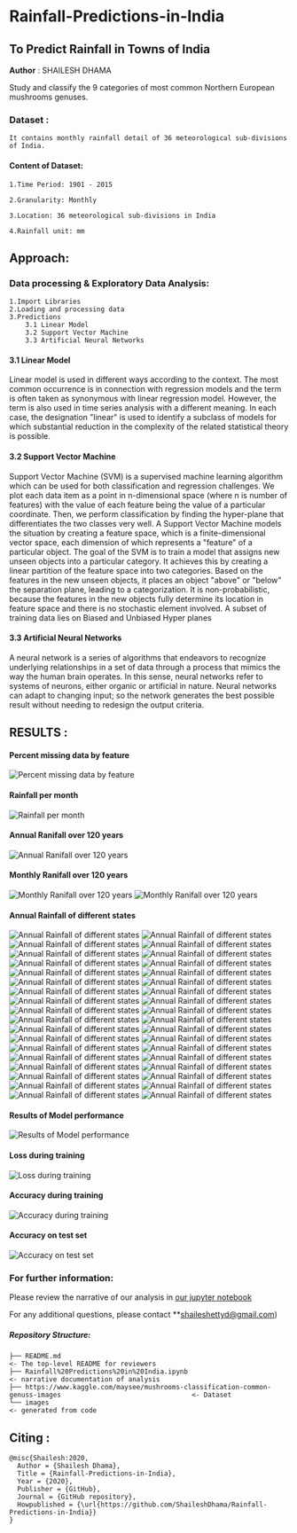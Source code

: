 # Rainfall-Predictions-in-India
## To Predict Rainfall in Towns of India

**Author** : SHAILESH DHAMA

Study and classify the 9 categories of most common Northern European mushrooms genuses.
                
### Dataset :

    It contains monthly rainfall detail of 36 meteorological sub-divisions of India.

#### Content of Dataset:

    1.Time Period: 1901 - 2015

    2.Granularity: Monthly

    3.Location: 36 meteorological sub-divisions in India

    4.Rainfall unit: mm

## Approach:

### Data processing & Exploratory Data Analysis:

    1.Import Libraries
    2.Loading and processing data
    3.Predictions
        3.1 Linear Model
        3.2 Support Vector Machine
        3.3 Artificial Neural Networks
        
#### 3.1 Linear Model      
Linear model is used in different ways according to the context. The most common occurrence is in connection with regression models and the term is often taken as synonymous with linear regression model. However, the term is also used in time series analysis with a different meaning. In each case, the designation "linear" is used to identify a subclass of models for which substantial reduction in the complexity of the related statistical theory is possible.

#### 3.2 Support Vector Machine
Support Vector Machine (SVM) is a supervised machine learning algorithm which can be used for both classification and regression challenges. We plot each data item as a point in n-dimensional space (where n is number of features) with the value of each feature being the value of a particular coordinate. Then, we perform classification by finding the hyper-plane that differentiates the two classes very well. A Support Vector Machine models the situation by creating a feature space, which is a finite-dimensional vector space, each dimension of which represents a "feature" of a particular object. The goal of the SVM is to train a model that assigns new unseen objects into a particular category. It achieves this by creating a linear partition of the feature space into two categories. Based on the features in the new unseen objects, it places an object "above" or "below" the separation plane, leading to a categorization. It is non-probabilistic, because the features in the new objects fully determine its location in feature space and there is no stochastic element involved. A subset of training data lies on Biased and Unbiased Hyper planes

#### 3.3 Artificial Neural Networks
A neural network is a series of algorithms that endeavors to recognize underlying relationships in a set of data through a process that mimics the way the human brain operates. In this sense, neural networks refer to systems of neurons, either organic or artificial in nature. Neural networks can adapt to changing input; so the network generates the best possible result without needing to redesign the output criteria.
           
## RESULTS :

#### Percent missing data by feature
![Percent missing data by feature](./RAIN_1.png)

#### Rainfall per month
![Rainfall per month](./RAIN_2.png)

#### Annual Ranifall over 120 years
![Annual Ranifall over 120 years](./RAIN_3.png)


#### Monthly Ranifall over 120 years
![Monthly Ranifall over 120 years](./RAIN_4.png)
![Monthly Ranifall over 120 years](./RAIN_5.png)

#### Annual Rainfall of different states
![Annual Rainfall of different states](./RAIN_6.png)
![Annual Rainfall of different states](./RAIN_7.png)
![Annual Rainfall of different states](./RAIN_8.png)
![Annual Rainfall of different states](./RAIN_9.png)
![Annual Rainfall of different states](./RAIN_10.png)
![Annual Rainfall of different states](./RAIN_11.png)
![Annual Rainfall of different states](./RAIN_12.png)
![Annual Rainfall of different states](./RAIN_13.png)
![Annual Rainfall of different states](./RAIN_14.png)
![Annual Rainfall of different states](./RAIN_15.png)
![Annual Rainfall of different states](./RAIN_16.png)
![Annual Rainfall of different states](./RAIN_17.png)
![Annual Rainfall of different states](./RAIN_18.png)
![Annual Rainfall of different states](./RAIN_19.png)
![Annual Rainfall of different states](./RAIN_20.png)
![Annual Rainfall of different states](./RAIN_21.png)
![Annual Rainfall of different states](./RAIN_22.png)
![Annual Rainfall of different states](./RAIN_23.png)
![Annual Rainfall of different states](./RAIN_24.png)
![Annual Rainfall of different states](./RAIN_25.png)
![Annual Rainfall of different states](./RAIN_26.png)
![Annual Rainfall of different states](./RAIN_27.png)
![Annual Rainfall of different states](./RAIN_28.png)
![Annual Rainfall of different states](./RAIN_29.png)
![Annual Rainfall of different states](./RAIN_30.png)
![Annual Rainfall of different states](./RAIN_31.png)
![Annual Rainfall of different states](./RAIN_32.png)
![Annual Rainfall of different states](./RAIN_33.png)
![Annual Rainfall of different states](./RAIN_34.png)
![Annual Rainfall of different states](./RAIN_35.png)
![Annual Rainfall of different states](./RAIN_36.png)
![Annual Rainfall of different states](./RAIN_37.png)
![Annual Rainfall of different states](./RAIN_38.png)
![Annual Rainfall of different states](./RAIN_39.png)
![Annual Rainfall of different states](./RAIN_40.png)
![Annual Rainfall of different states](./RAIN_41.png)

#### Results of Model performance
![Results of Model performance](./MUSHROOM_7.png)

#### Loss during training
![Loss during training](./MUSHROOM_8.png)

#### Accuracy during training
![Accuracy during training](./MUSHROOM_9.png)

#### Accuracy on test set
![Accuracy on test set](./MUSHROOM_10.png)

### For further information:

Please review the narrative of our analysis in [our jupyter notebook](./Rainfall%20Predictions%20in%20India.ipynb)

For any additional questions, please contact **shaileshettyd@gmail.com)

##### Repository Structure:

```
├── README.md                                                                                                   <- The top-level README for reviewers
├── Rainfall%20Predictions%20in%20India.ipynb                                                                   <- narrative documentation of analysis
├── https://www.kaggle.com/maysee/mushrooms-classification-common-genuss-images                                 <- Dataset
└── images                                                                                                      <- generated from code
```
## Citing :

```
@misc{Shailesh:2020,
  Author = {Shailesh Dhama},
  Title = {Rainfall-Predictions-in-India},
  Year = {2020},
  Publisher = {GitHub},
  Journal = {GitHub repository},
  Howpublished = {\url{https://github.com/ShaileshDhama/Rainfall-Predictions-in-India}}
}
```
